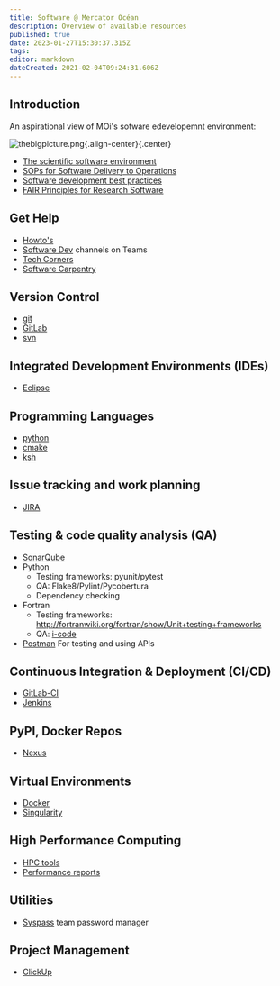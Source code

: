 ```yaml
---
title: Software @ Mercator Océan
description: Overview of available resources
published: true
date: 2023-01-27T15:30:37.315Z
tags: 
editor: markdown
dateCreated: 2021-02-04T09:24:31.606Z
---
```


## Introduction

An aspirational view of MOi's sotware edevelopemnt environment:

![thebigpicture.png](/assets/thebigpicture.png){.align-center}{.center}

- [The scientific software environment](/public/software/scientific_software_env)
- [SOPs for Software Delivery to Operations](/public/software/sops)
- [Software development best practices](/public/software/best_practices)
- [FAIR Principles for Research Software](/public/software/fair)

## Get Help

- [Howto's](/public/software/howtos)
- [Software Dev](https://teams.microsoft.com/l/team/19%3aPnVk3jFvJe0mGO8PB7cU53B5c5ZODb9TMQKQ4u5UYQ01%40thread.tacv2/conversations?groupId=074c9cc6-7a04-4615-b514-ef6dac884667&tenantId=3d82bbb3-068b-4359-8fd8-4bc494e79a17) channels on Teams
- [Tech Corners](/public/software/tech_corners)
- [Software Carpentry](https://software-carpentry.org/)

## Version Control

- [git](/public/software/git)
- [GitLab](/public/software/GitLab)
- [svn](/public/software/svn)

## Integrated Development Environments (IDEs)
- [Eclipse](/public/software/eclipse)

## Programming Languages
- [python](/public/software/python)
- [cmake](https://cmake.org/)
- [ksh](/public/software/ksh)

## Issue tracking and work planning

- [JIRA](https://mercator-ocean.atlassian.net)

## Testing & code quality analysis (QA)

- [SonarQube](https://io-sonarqube.mercator-ocean.fr)
- Python
	- Testing frameworks: pyunit/pytest
  - QA: Flake8/Pylint/Pycobertura
  - Dependency checking
- Fortran
	- Testing frameworks: http://fortranwiki.org/fortran/show/Unit+testing+frameworks
	- QA: [i-code](https://github.com/cnescatlab/i-CodeCNES)
- [Postman](https://www.postman.com) For testing and using APIs

## Continuous Integration & Deployment (CI/CD)

- [GitLab-CI](https://gitlab.mercator-ocean.fr)
- [Jenkins](https://io-jenkins.mercator-ocean.fr)

## PyPI, Docker Repos

- [Nexus](https://nexus.mercator-ocean.fr)

## Virtual Environments
- [Docker](https://www.docker.com)
- [Singularity](/public/software/singularity)

## High Performance Computing

- [HPC tools](/public/software/hpc/hpc-tools)
- [Performance reports](/public/software/hpc/performance-reports)

## Utilities

- [Syspass](https://syspass.mercator-ocean.fr) team password manager

## Project Management

- [ClickUp](https://clickup.com)